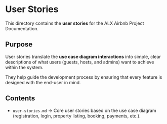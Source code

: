 # User Stories

This directory contains the **user stories** for the ALX Airbnb Project Documentation.

## Purpose
User stories translate the **use case diagram interactions** into simple, clear descriptions of what users (guests, hosts, and admins) want to achieve within the system.  

They help guide the development process by ensuring that every feature is designed with the end-user in mind.

## Contents
- `user-stories.md` → Core user stories based on the use case diagram (registration, login, property listing, booking, payments, etc.).
